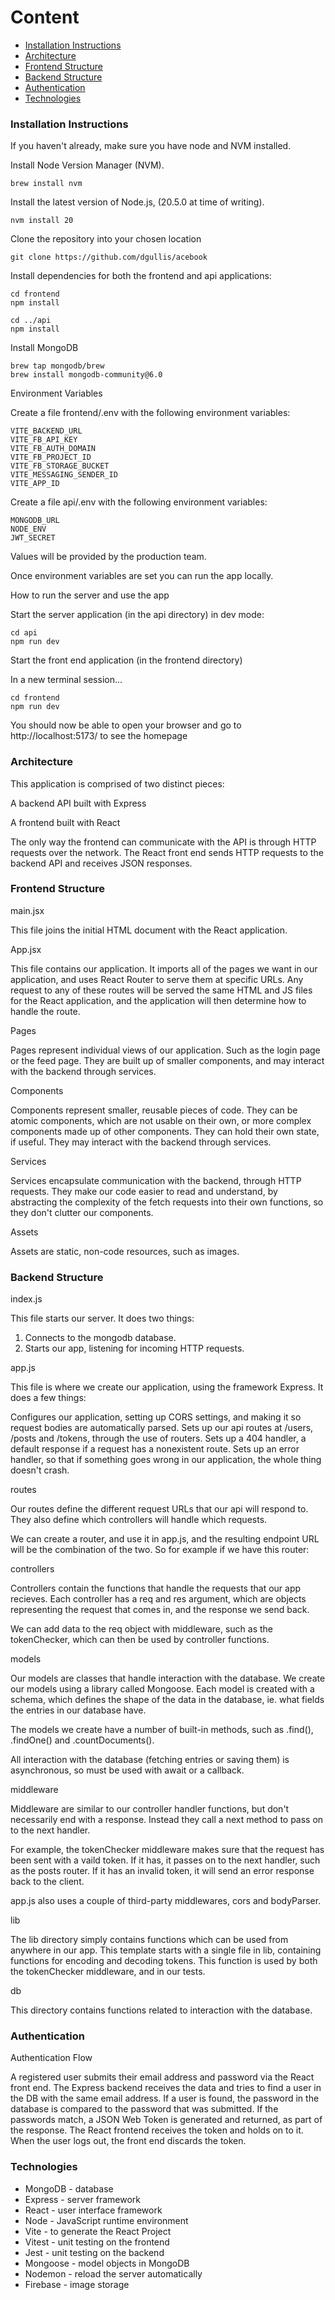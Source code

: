 # Content
- [Installation Instructions](#Installation-Instructions)
- [Architecture](#Architecture)
- [Frontend Structure](#Front-end-Structure)
- [Backend Structure](#Back-end-Structure)
- [Authentication](#Authentication)
- [Technologies](#Technologies)


### Installation Instructions

If you haven't already, make sure you have node and NVM installed.

Install Node Version Manager (NVM).

`brew install nvm`

Install the latest version of Node.js, (20.5.0 at time of writing).

`nvm install 20`

Clone the repository into your chosen location

`git clone https://github.com/dgullis/acebook
`

Install dependencies for both the frontend and api applications:

```
cd frontend
npm install

cd ../api
npm install
```

Install MongoDB

```
brew tap mongodb/brew
brew install mongodb-community@6.0
```

Environment Variables

Create a file frontend/.env with the following environment variables:

```
VITE_BACKEND_URL
VITE_FB_API_KEY
VITE_FB_AUTH_DOMAIN
VITE_FB_PROJECT_ID
VITE_FB_STORAGE_BUCKET
VITE_MESSAGING_SENDER_ID
VITE_APP_ID
```

Create a file api/.env with the following environment variables:

```
MONGODB_URL
NODE_ENV
JWT_SECRET
```
Values will be provided by the production team.

Once environment variables are set you can run the app locally.

How to run the server and use the app

Start the server application (in the api directory) in dev mode:

```
cd api
npm run dev
```

Start the front end application (in the frontend directory)

In a new terminal session...

```
cd frontend
npm run dev
```

You should now be able to open your browser and go to http://localhost:5173/ to see the homepage


### Architecture

This application is comprised of two distinct pieces:

A backend API built with Express

A frontend built with React

The only way the frontend can communicate with the API is through HTTP requests over the network. The React front end sends HTTP requests to the backend API and receives JSON responses.

### Frontend Structure

main.jsx

This file joins the initial HTML document with the React application. 

App.jsx

This file contains our application. It imports all of the pages we want in our application, and uses React Router to serve them at specific URLs. Any request to any of these routes will be served the same HTML and JS files for the React application, and the application will then determine how to handle the route.

Pages

Pages represent individual views of our application. Such as the login page or the feed page. They are built up of smaller components, and may interact with the backend through services.

Components

Components represent smaller, reusable pieces of code. They can be atomic components, which are not usable on their own, or more complex components made up of other components. They can hold their own state, if useful. They may interact with the backend through services.

Services

Services encapsulate communication with the backend, through HTTP requests. They make our code easier to read and understand, by abstracting the complexity of the fetch requests into their own functions, so they don't clutter our components.

Assets

Assets are static, non-code resources, such as images.

### Backend Structure

index.js

This file starts our server. It does two things:

1. Connects to the mongodb database.
2. Starts our app, listening for incoming HTTP requests.

app.js

This file is where we create our application, using the framework Express. It does a few things:

Configures our application, setting up CORS settings, and making it so request bodies are automatically parsed.
Sets up our api routes at /users, /posts and /tokens, through the use of routers.
Sets up a 404 handler, a default response if a request has a nonexistent route.
Sets up an error handler, so that if something goes wrong in our application, the whole thing doesn't crash.

routes

Our routes define the different request URLs that our api will respond to. They also define which controllers will handle which requests.

We can create a router, and use it in app.js, and the resulting endpoint URL will be the combination of the two. So for example if we have this router:

controllers

Controllers contain the functions that handle the requests that our app recieves. Each controller has a req and res argument, which are objects representing the request that comes in, and the response we send back.

We can add data to the req object with middleware, such as the tokenChecker, which can then be used by controller functions.

models

Our models are classes that handle interaction with the database. We create our models using a library called Mongoose. Each model is created with a schema, which defines the shape of the data in the database, ie. what fields the entries in our database have.

The models we create have a number of built-in methods, such as .find(), .findOne() and .countDocuments().

All interaction with the database (fetching entries or saving them) is asynchronous, so must be used with await or a callback.

middleware

Middleware are similar to our controller handler functions, but don't necessarily end with a response. Instead they call a next method to pass on to the next handler.

For example, the tokenChecker middleware makes sure that the request has been sent with a vaild token. If it has, it passes on to the next handler, such as the posts router. If it has an invalid token, it will send an error response back to the client.

app.js also uses a couple of third-party middlewares, cors and bodyParser.

lib

The lib directory simply contains functions which can be used from anywhere in our app. This template starts with a single file in lib, containing functions for encoding and decoding tokens. This function is used by both the tokenChecker middleware, and in our tests.

db

This directory contains functions related to interaction with the database. 

### Authentication

Authentication Flow

A registered user submits their email address and password via the React front end.
The Express backend receives the data and tries to find a user in the DB with the same email address.
If a user is found, the password in the database is compared to the password that was submitted.
If the passwords match, a JSON Web Token is generated and returned, as part of the response.
The React frontend receives the token and holds on to it.
When the user logs out, the front end discards the token.

###  Technologies

- MongoDB - database
- Express - server framework
- React - user interface framework
- Node - JavaScript runtime environment 
- Vite - to generate the React Project
- Vitest - unit testing on the frontend
- Jest - unit testing on the backend
- Mongoose - model objects in MongoDB
- Nodemon - reload the server automatically
- Firebase - image storage


